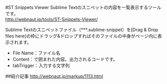 #ST Snippets Viewer
Sublime Textのスニペットの内容を一覧表示するツールです。  
http://webnaut.jp/tools/ST-Snippets-Viewer/  
  
Sublime Textのスニペットファイル（***.sublime-snippet）を[Drag & Drop files here]の枠にドラッグ&ドロップすればそのファイルの中身がページ内に表示されます。
- File Name：ファイル名
- Content：<![CDATA[...]]>で囲まれた内容。出力されるコードです。
- tabTrigger：入力する文字列

##紹介記事
http://webnaut.jp/markup/1113.html